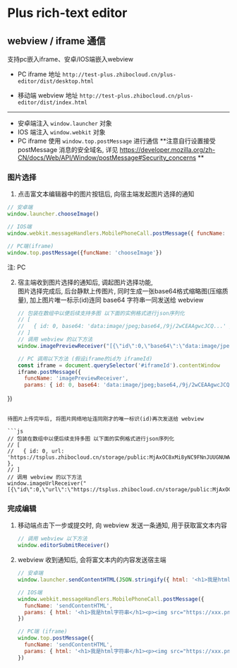 # Plus rich-text editor

## webview / iframe 通信

支持pc嵌入iframe、安卓/IOS端嵌入webview

- PC iframe 地址 `http://test-plus.zhibocloud.cn/plus-editor/dist/desktop.html`

- 移动端 webview 地址 `http://test-plus.zhibocloud.cn/plus-editor/dist/index.html`

----

- 安卓端注入 `window.launcher` 对象
- IOS 端注入 `window.webkit` 对象
- PC iframe 使用 `window.top.postMessage` 进行通信 **注意自行设置接受 postMessage 消息的安全域名, 详见 https://developer.mozilla.org/zh-CN/docs/Web/API/Window/postMessage#Security_concerns **

### 图片选择

1. 点击富文本编辑器中的图片按钮后, 向宿主端发起图片选择的通知

  ```js
  // 安卓端
  window.launcher.chooseImage()

  // IOS端
  window.webkit.messageHandlers.MobilePhoneCall.postMessage({ funcName: 'chooseImage' })

  // PC端(iframe)
  window.top.postMessage({funcName: 'chooseImage'})
  ```
  
  注: PC

2. 宿主端收到图片选择的通知后, 调起图片选择功能,   
   图片选择完成后, 后台静默上传图片, 同时生成一张base64格式缩略图(压缩质量), 加上图片唯一标示(id)连同 base64 字符串一同发送给 webview
   
   ```js
   // 包装在数组中以便后续支持多图 以下面的实例格式进行json序列化
   // [
   //   { id: 0, base64: 'data:image/jpeg;base64,/9j/2wCEAAgwcJCQ...' },
   // ]
   // 调用 webview 的以下方法
   window.imagePreviewReceiver("[{\"id\":0,\"base64\":\"data:image/jpeg;base64,/9j/2wCEAAgwcJCQ...\"}]")
   
   // PC 调用以下方法 (假设iframe的id为 iframeId)
   const iframe = document.querySelector('#iframeId').contentWindow
   iframe.postMessage({
     funcName: 'imagePreviewReceiver',
     params: { id: 0, base64: 'data:image/jpeg;base64,/9j/2wCEAAgwcJCQ...' },
  })
   ```

   待图片上传完毕后, 将图片网络地址连同刚才的唯一标识(id)再次发送给 webview
   
   ```js
   // 包装在数组中以便后续支持多图 以下面的实例格式进行json序列化
   // [
   //   { id: 0, url: 'https://tsplus.zhibocloud.cn/storage/public:MjAxOC8xMi8yNC9FNnJUUGNUWWsyNTBwYkxQcXE3LmpwZWc=' },
   // ]
   // 调用 webview 的以下方法
   window.imageUrlReceiver("[{\"id\":0,\"url\":\"https://tsplus.zhibocloud.cn/storage/public:MjAxOC8xMi8yNC9FNnJUUGNUWWsyNTBwYkxQcXE3LmpwZWc=\"}]")
   ```

### 完成编辑

1. 移动端点击下一步或提交时, 向 webview 发送一条通知, 用于获取富文本内容
   
   ```js
   // 调用 webview 以下方法
   window.editorSubmitReceiver()
   ```

2. webview 收到通知后, 会将富文本内的内容发送宿主端

   ```js
   // 安卓端
   window.launcher.sendContentHTML(JSON.stringify({ html: '<h1>我是html字符串</h1><p><img src="https://xxx.png"></p>', pendingImages: [] }))
   
   // IOS端
   window.webkit.messageHandlers.MobilePhoneCall.postMessage({ 
     funcName: 'sendContentHTML', 
     params: { html: '<h1>我是html字符串</h1><p><img src="https://xxx.png"></p>', pendingImages: [] }
   })
   
   // PC端 (iframe)
   window.top.postMessage({
     funcName: 'sendContentHTML', 
     params: { html: '<h1>我是html字符串</h1><p><img src="https://xxx.png"></p>', pendingImages: [] }
   })
   ```
